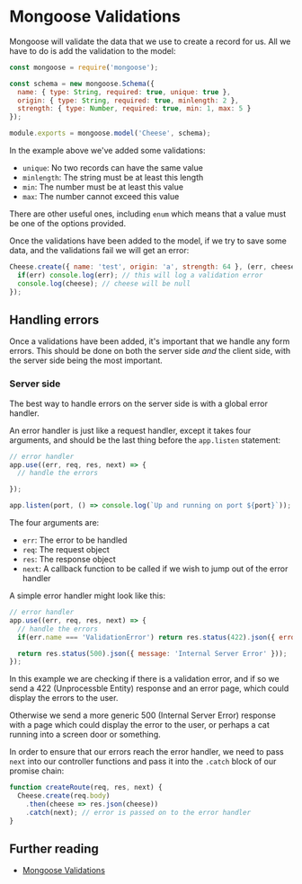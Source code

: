 # Mongoose Validations

Mongoose will validate the data that we use to create a record for us. All we have to do is add the validation to the model:

```js
const mongoose = require('mongoose');

const schema = new mongoose.Schema({
  name: { type: String, required: true, unique: true },
  origin: { type: String, required: true, minlength: 2 },
  strength: { type: Number, required: true, min: 1, max: 5 }
});

module.exports = mongoose.model('Cheese', schema);
```

In the example above we've added some validations:

- `unique`: No two records can have the same value
- `minlength`: The string must be at least this length
- `min`: The number must be at least this value
- `max`: The number cannot exceed this value

There are other useful ones, including `enum` which means that a value must be one of the options provided.

Once the validations have been added to the model, if we try to save some data, and the validations fail we will get an error:

```js
Cheese.create({ name: 'test', origin: 'a', strength: 64 }, (err, cheese) => {
  if(err) console.log(err); // this will log a validation error
  console.log(cheese); // cheese will be null
});
```

## Handling errors

Once a validations have been added, it's important that we handle any form errors. This should be done on both the server side _and_ the client side, with the server side being the most important.

### Server side

The best way to handle errors on the server side is with a global error handler.

An error handler is just like a request handler, except it takes four arguments, and should be the last thing before the `app.listen` statement:

```js
// error handler
app.use((err, req, res, next) => {
  // handle the errors

});

app.listen(port, () => console.log(`Up and running on port ${port}`));
```

The four arguments are:

- `err`: The error to be handled
- `req`: The request object
- `res`: The response object
- `next`: A callback function to be called if we wish to jump out of the error handler

A simple error handler might look like this:

```js
// error handler
app.use((err, req, res, next) => {
  // handle the errors
  if(err.name === 'ValidationError') return res.status(422).json({ error: err });

  return res.status(500).json({ message: 'Internal Server Error' }));
});
```

In this example we are checking if there is a validation error, and if so we send a 422 (Unprocessble Entity) response and an error page, which could display the errors to the user.

Otherwise we send a more generic 500 (Internal Server Error) response with a page which could display the error to the user, or perhaps a cat running into a screen door or something.

In order to ensure that our errors reach the error handler, we need to pass `next` into our controller functions and pass it into the `.catch` block of our promise chain:

```js
function createRoute(req, res, next) {
  Cheese.create(req.body)
    .then(cheese => res.json(cheese))
    .catch(next); // error is passed on to the error handler
}
```

## Further reading

- [Mongoose Validations](http://fiznool.com/blog/2014/04/23/mongoose-validations/)
